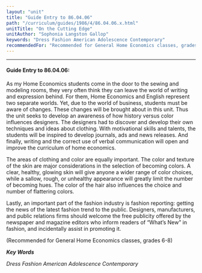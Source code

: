 ```yaml
---
layout: "unit"
title: "Guide Entry to 86.04.06"
path: "/curriculum/guides/1986/4/86.04.06.x.html"
unitTitle: "On the Cutting Edge"
unitAuthor: "Sophonia Langston Gallop"
keywords: "Dress Fashion American Adolescence Contemporary"
recommendedFor: "Recommended for General Home Economics classes, grades 6-8"
---
```

<body>
<hr/>
<h4>
Guide Entry to 86.04.06:
</h4>
As my Home Economics students come in the door to the sewing and modeling rooms, they very often think they can leave the world of writing and expression behind. For them, Home Economics and English represent two separate worlds. Yet, due to the world of business, students must be aware of changes. These changes will be brought about in this unit. Thus the unit seeks to develop an awareness of how history versus color influences designers. The designers had to discover and develop their own techniques and ideas about clothing. With motivational skills and talents, the students will be inspired to develop journals, ads and news releases. And finally, writing and the correct use of verbal communication will open and improve the curriculum of home economics.
<p>
The areas of clothing and color are equally important. The color and texture of the skin are major considerations in the selection of becoming colors. A clear, healthy, glowing skin will give anyone a wider range of color choices, while a sallow, rough, or unhealthy appearance will greatly limit the number of becoming hues. The color of the hair also influences the choice and number of flattering colors.
</p>
<p>
Lastly, an important part of the fashion industry is fashion reporting: getting the news of the latest fashion trend to the public. Designers, manufacturers, and public relations firms should welcome the free publicity offered by the newspaper and magazine editors who inform readers of “What’s New” in fashion, and incidentally assist in promoting it.
</p>
<p>
(Recommended for General Home Economics classes, grades 6-8)
</p>
<p>
<b>
<i>
Key Words
</i>
</b>
<br/>
</p>
<p>
<i>
Dress Fashion American Adolescence Contemporary
</i>
</p>
</body>